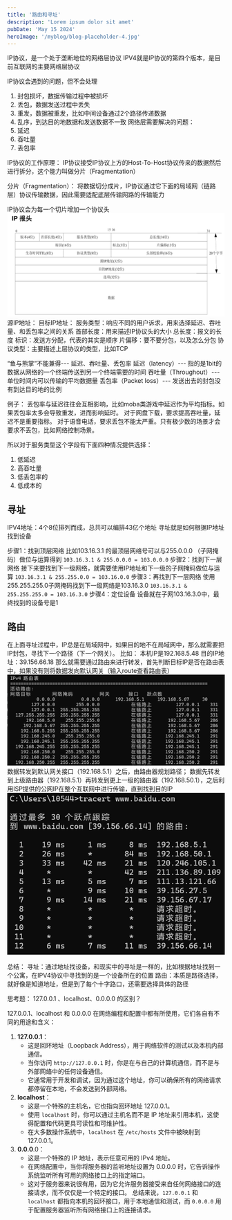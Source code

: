 ```yaml
--- 
title: '路由和寻址' 
description: 'Lorem ipsum dolor sit amet' 
pubDate: 'May 15 2024'  
heroImage: '/myblog/blog-placeholder-4.jpg'
---
```



IP协议，是一个处于垄断地位的网络层协议
IPV4就是IP协议的第四个版本，是目前互联网的主要网络层协议

IP协议会遇到的问题，但不会处理
1. 封包损坏，数据传输过程中被损坏
2. 丢包，数据发送过程中丢失
3. 重发，数据被重发，比如中间设备通过2个路径传递数据
4. 乱序，到达目的地数据和发送数据不一致
网络层需要解决的问题：
1. 延迟
2. 吞吐量
3. 丢包率

IP协议的工作原理：
IP协议接受IP协议上方的Host-To-Host协议传来的数据然后进行拆分，这个能力叫做分片（Fragmentation）

分片（Fragmentation）：
将数据切分成片，IP协议通过它下面的局域网（链路层）协议传输数据，因此需要适配底层传输网路的传输能力

IP协议会为每一个切片增加一个协议头
![image.png](https://raw.githubusercontent.com/zhangjian00/image/main/20240407112600.png)
源IP地址：
目标IP地址：
服务类型：响应不同的用户诉求，用来选择延迟、吞吐量、和丢包率之间的关系
首部长度：用来描述IP协议头的大小
总长度：报文的长度
标识：发送方分配，代表的其实是顺序
片偏移：要不要分包，以及怎么分包
协议类型：主要描述上层协议的类型，比如TCP

“鱼与熊掌”不能兼得--- 延迟、吞吐量、丢包率
延迟（latency）--- 指的是1bit的数据从网络的一个终端传送到另一个终端需要的时间
吞吐量（Throughout）---单位时间内可以传输的平均数据量
丢包率（Packet loss）--- 发送出去的封包没有到达目的地的比例

例子：
丢包率与延迟往往会互相影响，比如moba类游戏中延迟作为平均指标。如果丢包率太多会导致重发，进而影响延时。
对于网盘下载，要求提高吞吐量，延迟不是重要指标。
对于语音电话，要求丢包不能太严重。只有极少数的场景才会要求不丢包，比如网络控制场景。 

所以对于服务类型这个字段有下面四种情况提供选择：
1. 低延迟
2. 高吞吐量
3. 低丢包率的
4. 低成本的

## 寻址
IPV4地址：4个8位排列而成，总共可以编排43亿个地址
寻址就是如何根据IP地址找到设备


步骤1：找到顶层网络
比如103.16.3.1 的最顶层网络号可以与255.0.0.0 （子网掩码）做位与运算得到
`103.16.3.1 & 255.0.0.0 = 103.0.0.0`
步骤2：找到下一层网络
接下来要找到下一级网络，就需要使用IP地址和下一级的子网掩码做位与运算
`103.16.3.1 & 255.255.0.0 = 103.16.0.0`
步骤3：再找到下一层网络
使用255.255.255.0子网掩码找到下一级网络是103.16.3.0
`103.16.3.1 & 255.255.255.0 = 103.16.3.0`
步骤4：定位设备
设备就在子网103.16.3.0中，最终找到的设备号是1

## 路由
在上面寻址过程中，IP总是在局域网中，如果目的地不在局域网中，那么就需要把IP封包，寻找下一个路径（下一个网关）。
比如：
本机IP是192.168.5.48     目的IP地址：39.156.66.18
那么就需要通过路由来进行转发，首先判断目标IP是否在路由表中，如果没有则将数据发向默认网关（输入route查看路由表）
![image.png](https://raw.githubusercontent.com/zhangjian00/image/main/20240407131006.png)
数据转发到默认网关接口（192.168.5.1）之后，由路由器规划路径；
数据先转发到上级路由器（192.168.5.1）再转发到更上一级的路由器（192.168.50.1），之后利用ISP提供的公网IP在整个互联网中进行传输，直到找到目的IP
![image.png](https://raw.githubusercontent.com/zhangjian00/image/main/20240407131526.png)



总结：
寻址：通过地址找设备，和现实中的寻址是一样的，比如根据地址找到一个公寓，在IPV4协议中寻找到的是一个设备所在的位置
路由：本质是路径选择，就好像是知道地址，但是到了每个十字路口，还需要选择具体的路径

思考题：
127.0.0.1 、localhost、0.0.0.0 的区别？

127.0.0.1、localhost 和 0.0.0.0 在网络编程和配置中都有所使用，它们各自有不同的用途和含义：
1. **127.0.0.1**：
   - 这是回环地址（Loopback Address），用于网络软件的测试以及本机内部通信。
   - 当你访问 `http://127.0.0.1` 时，你是在与自己的计算机通信，而不是与外部网络中的任何设备通信。
   - 它通常用于开发和调试，因为通过这个地址，你可以确保所有的网络请求都停留在本地，不会发送到外部网络。
2. **localhost**：
   - 这是一个特殊的主机名，它也指向回环地址 127.0.0.1。
   - 使用 `localhost` 时，你可以通过主机名而不是 IP 地址来引用本机，这使得配置和代码更具可读性和可维护性。
   - 在大多数操作系统中，`localhost` 在 `/etc/hosts` 文件中被映射到 127.0.0.1。
3. **0.0.0**.0：
   - 这是一个特殊的 IP 地址，表示任意可用的 IPv4 地址。
   - 在网络配置中，当你将服务器的监听地址设置为 0.0.0.0 时，它告诉操作系统监听所有可用的网络接口上的指定端口。
   - 这对于服务器来说很有用，因为它允许服务器接受来自任何网络接口的连接请求，而不仅仅是一个特定的接口。
总结来说，`127.0.0.1` 和 `localhost` 都指向本机的回环接口，用于本地通信和测试，而 `0.0.0.0` 用于配置服务器监听所有网络接口上的连接请求。

